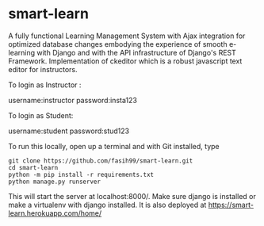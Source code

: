# smart-learn
A fully functional Learning Management System with Ajax integration for optimized database changes embodying the experience of smooth e-learning with Django and with the API infrastructure of Django's REST Framework. Implementation of ckeditor which is a robust javascript text editor for instructors.


To login as Instructor :

username:instructor
password:insta123

To login as Student:

username:student
password:stud123


To run this locally, open up a terminal and with Git installed, type
```
git clone https://github.com/fasih99/smart-learn.git
cd smart-learn
python -m pip install -r requirements.txt
python manage.py runserver
 ```
This will start the server at localhost:8000/. Make sure django is installed or make a virtualenv with django installed.
It is also deployed at https://smart-learn.herokuapp.com/home/

